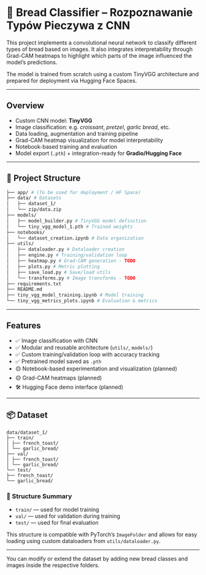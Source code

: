 # 🥐 Bread Classifier – Rozpoznawanie Typów Pieczywa z CNN

This project implements a convolutional neural network to classify different types of bread based on images.
It also integrates interpretability through Grad-CAM heatmaps to highlight which parts of the image influenced the model’s predictions.

The model is trained from scratch using a custom TinyVGG architecture and prepared for deployment via Hugging Face Spaces.

---

## Overview

- Custom CNN model: **TinyVGG**
- Image classification: e.g. *croissant*, *pretzel*, *garlic bread*, etc.
- Data loading, augmentation and training pipeline
- Grad-CAM heatmap visualization for model interpretability
- Notebook-based training and evaluation
- Model export (`.pth`) + integration-ready for **Gradio/Hugging Face**

---

## 📁 Project Structure

```bash
├── app/ # (To be used for deployment / HF Space)
├── data/ # Datasets
│   ├── dataset_1/
│   └── zip/data.zip
├── models/
│   ├── model_builder.py # TinyVGG model definition
│   └── tiny_vgg_model_1.pth # Trained weights
├── notebooks/
│   └── dataset_creation.ipynb # Data organization
├── utils/
│   ├── dataloader.py # Dataloader creation
│   ├── engine.py # Training/validation loop
│   ├── heatmap.py # Grad-CAM generation - TODO
│   ├── plots.py # Metric plotting
│   ├── save_load.py # Save/load utils
│   └── transforms.py # Image transforms - TODO
├── requirements.txt
├── README.md
├── tiny_vgg_model_training.ipynb # Model training
└── tiny_vgg_metrics_plots.ipynb # Evaluation & metrics
```

---

## Features

- ✅ Image classification with CNN  
- ✅ Modular and reusable architecture (`utils/`, `models/`)  
- ✅ Custom training/validation loop with accuracy tracking  
- ✅ Pretrained model saved as `.pth`  
- 🟡 Notebook-based experimentation and visualization (planned)
- 🟡 Grad-CAM heatmaps (planned)  
- 🛠️ Hugging Face demo interface (planned)

---

## 📦 Dataset

```
data/dataset_1/
├── train/
│ ├── french_toast/
│ └── garlic_bread/
├── val/
│ ├── french_toast/
│ └── garlic_bread/
└── test/
├── french_toast/
└── garlic_bread/
```

### 📁 Structure Summary

- `train/` — used for model training  
- `val/` — used for validation during training  
- `test/` — used for final evaluation  

This structure is compatible with PyTorch’s `ImageFolder` and allows for easy loading using custom dataloaders from `utils/dataloader.py`.

---

You can modify or extend the dataset by adding new bread classes and images inside the respective folders.
